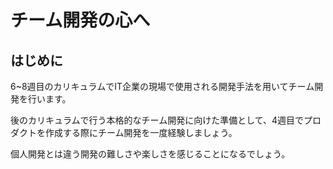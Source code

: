 # チーム開発の心へ

## はじめに
6~8週目のカリキュラムでIT企業の現場で使用される開発手法を用いてチーム開発を行います。

後のカリキュラムで行う本格的なチーム開発に向けた準備として、4週目でプロダクトを作成する際にチーム開発を一度経験しましょう。

個人開発とは違う開発の難しさや楽しさを感じることになるでしょう。
